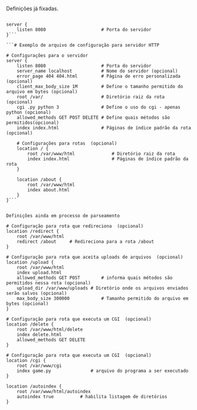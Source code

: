 Definições já fixadas.

```# Configuração mínima para o webserv rodar

server {
	listen 8080						# Porta do servidor
}```

```# Exemplo de arquivo de configuração para servidor HTTP

# Configurações para o servidor
server {
	listen 8080						# Porta do servidor
	server_name localhost			# Nome do servidor (opcional)
	error_page 404 404.html			# Página de erro personalizada (opcional)
	client_max_body_size 1M			# Define o tamanho permitido do arquivo em bytes (opcional)
	root /var/						# Diretório raiz da rota (opcional)
	cgi .py python 3				# Define o uso do cgi - apenas python (opcional)
	allowed_methods GET POST DELETE # Define quais métodos são permitidos(opcional)
	index index.html				# Páginas de índice padrão da rota (opcional)

	# Configurações para rotas  (opcional)
	location / {
		root /var/www/html				# Diretório raiz da rota
		index index.html				# Páginas de índice padrão da rota
	}

	location /about {
		root /var/www/html
		index about.html
	}
}```


Definições ainda em processo de parseamento
```
	# Configuração para rota que redireciona  (opcional)
	location /redirect {
		root /var/www/html
		redirect /about		# Redireciona para a rota /about
	}

	# Configuração para rota que aceita uploads de arquivos  (opcional)
	location /upload {
		root /var/www/html
		index upload.html
		allowed_methods GET POST		# informa quais métodos são permitidos nessa rota (opcional)
		upload_dir /var/www/uploads	# Diretório onde os arquivos enviados serão salvos (opcional)
		max_body_size 300000			# Tamanho permitido do arquivo em bytes (opcional)
	}

	# Configuração para rota que executa um CGI  (opcional)
	location /delete {
		root /var/www/html/delete
		index delete.html
		allowed_methods GET DELETE		
	}

	# Configuração para rota que executa um CGI  (opcional)
	location /cgi {
		root /var/www/cgi
		index game.py				# arquivo do programa a ser executado
	}

	location /autoindex {
		root /var/www/html/autoindex
		autoindex true			# habilita listagem de diretórios
	}
```